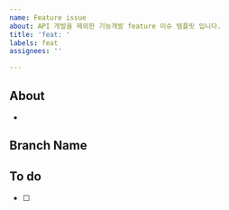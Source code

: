 ```yaml
---
name: Feature issue
about: API 개발을 제외한 기능개발 feature 이슈 템플릿 입니다.
title: 'feat: '
labels: feat
assignees: ''

---
```


## About
<!-- 해당 이슈에서 할 작업에 대해 설명해 주세요. -->
* 

## Branch Name
<!-- 해당 이슈와 관련된 작업을 진행할 브랜치명을 작성해 주세요. -->


## To do
<!-- 해야 할 일을 적어 주세요. -->
- [ ] 

<!-- 그 외 필요한 Label, Assignees, Projects 추가하기! -->
